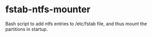 fstab-ntfs-mounter
==================

Bash script to add ntfs entries to /etc/fstab file, and thus mount the partitions in startup.
